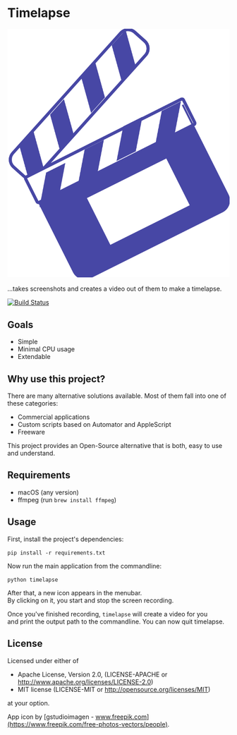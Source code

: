 # Timelapse

![timelapse logo](timelapse/resources/icon.svg)

...takes screenshots and creates a video out of them to make a timelapse.

[![Build Status](https://travis-ci.org/mre/timelapse.svg?branch=master)](https://travis-ci.org/mre/timelapse)


## Goals

* Simple
* Minimal CPU usage
* Extendable

## Why use this project?

There are many alternative solutions available.
Most of them fall into one of these categories:

* Commercial applications
* Custom scripts based on Automator and AppleScript
* Freeware

This project provides an Open-Source alternative that is both,
easy to use and understand.

## Requirements

* macOS (any version)
* ffmpeg (run `brew install ffmpeg`)

## Usage

First, install the project's dependencies:

```shell
pip install -r requirements.txt
```

Now run the main application from the commandline:

```shell
python timelapse
```

After that, a new icon appears in the menubar.  
By clicking on it, you start and stop the screen recording.  

Once you've finished recording, `timelapse` will create a video for you  
and print the output path to the commandline.
You can now quit timelapse.

## License

Licensed under either of

* Apache License, Version 2.0, (LICENSE-APACHE or
  http://www.apache.org/licenses/LICENSE-2.0)
* MIT license (LICENSE-MIT or http://opensource.org/licenses/MIT)

at your option.

App icon by [gstudioimagen - www.freepik.com](https://www.freepik.com/free-photos-vectors/people).
